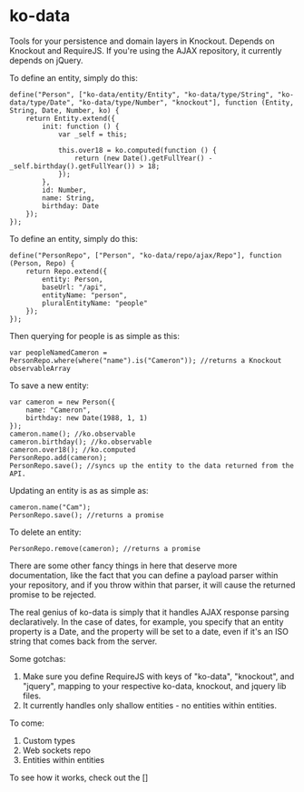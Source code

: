 ko-data
=======

Tools for your persistence and domain layers in Knockout. Depends on Knockout and RequireJS. If you're using the AJAX repository, it currently depends on jQuery.

To define an entity, simply do this:

```
define("Person", ["ko-data/entity/Entity", "ko-data/type/String", "ko-data/type/Date", "ko-data/type/Number", "knockout"], function (Entity, String, Date, Number, ko) {
    return Entity.extend({
        init: function () {
            var _self = this;

            this.over18 = ko.computed(function () {
                return (new Date().getFullYear() - _self.birthday().getFullYear()) > 18;
            });
        },
        id: Number,
        name: String,
        birthday: Date
    });
});
```

To define an entity, simply do this:

```
define("PersonRepo", ["Person", "ko-data/repo/ajax/Repo"], function (Person, Repo) {
    return Repo.extend({
        entity: Person,
        baseUrl: "/api",
        entityName: "person",
        pluralEntityName: "people"
    });
});
```

Then querying for people is as simple as this:

```
var peopleNamedCameron = PersonRepo.where(where("name").is("Cameron")); //returns a Knockout observableArray
```

To save a new entity:
```
var cameron = new Person({
    name: "Cameron",
    birthday: new Date(1988, 1, 1)
});
cameron.name(); //ko.observable
cameron.birthday(); //ko.observable
cameron.over18(); //ko.computed
PersonRepo.add(cameron);
PersonRepo.save(); //syncs up the entity to the data returned from the API.
```

Updating an entity is as as simple as:

```
cameron.name("Cam");
PersonRepo.save(); //returns a promise
```
To delete an entity:
```
PersonRepo.remove(cameron); //returns a promise
```

There are some other fancy things in here that deserve more documentation, like the fact that you can define a payload parser within your repository, and if you throw within that parser, it will cause the returned promise to be rejected.

The real genius of ko-data is simply that it handles AJAX response parsing declaratively. In the case of dates, for example, you specify that an entity property is a Date, and the property will be set to a date, even if it's an ISO string that comes back from the server.

Some gotchas:

1. Make sure you define RequireJS with keys of "ko-data", "knockout", and "jquery", mapping to your respective ko-data, knockout, and jquery lib files.
1. It currently handles only shallow entities - no entities within entities.

To come:
1. Custom types
1. Web sockets repo
1. Entities within entities

To see how it works, check out the []
